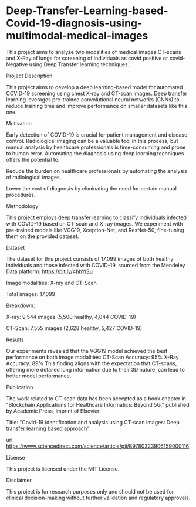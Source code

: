 # Deep-Transfer-Learning-based-Covid-19-diagnosis-using-multimodal-medical-images
This project aims to analyze two modalities of medical images CT-scans and X-Ray of lungs for screening of individuals as covid positive or covid-Negative using Deep Transfer learning techniques.




Project Description

This project aims to develop a deep learning-based model for automated COVID-19 screening using chest X-ray and CT-scan images. Deep transfer learning leverages pre-trained convolutional neural networks (CNNs) to reduce training time and improve performance on smaller datasets like this one.

Motivation

Early detection of COVID-19 is crucial for patient management and disease control. Radiological imaging can be a valuable tool in this process, but manual analysis by healthcare professionals is time-consuming and prone to human error. Automating the diagnosis using deep learning techniques offers the potential to:

Reduce the burden on healthcare professionals by automating the analysis of radiological images.

Lower the cost of diagnosis by eliminating the need for certain manual procedures.

Methodology

This project employs deep transfer learning to classify individuals infected with COVID-19 based on CT-scan and X-ray images. We experiment with pre-trained models like VGG19, Xception-Net, and ResNet-50, fine-tuning them on the provided dataset.

Dataset

The dataset for this project consists of 17,099 images of both healthy individuals and those infected with COVID-19, sourced from the Mendeley Data platform: https://bit.ly/4hhYlSu

Image modalities: X-ray and CT-Scan

Total images: 17,099

Breakdown:

X-ray: 9,544 images (5,500 healthy, 4,044 COVID-19)

CT-Scan: 7,555 images (2,628 healthy, 5,427 COVID-19)

Results

Our experiments revealed that the VGG19 model achieved the best performance on both image modalities:
CT-Scan Accuracy: 95%
X-Ray Accuracy: 89%
This finding aligns with the expectation that CT-scans, offering more detailed lung information due to their 3D nature, can lead to better model performance.

Publication

The work related to CT-scan data has been accepted as a book chapter in "Blockchain Applications for Healthcare Informatics: Beyond 5G," published by Academic Press, imprint of Elsevier:

Title: "Covid-19 identification and analysis using CT-scan images: Deep transfer learning based approach"

url: <https://www.sciencedirect.com/science/article/pii/B9780323906159000116>



License

This project is licensed under the MIT License.

Disclaimer

This project is for research purposes only and should not be used for clinical decision-making without further validation and regulatory approvals.
